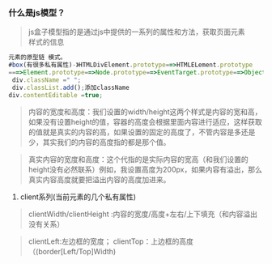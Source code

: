 ### 什么是js模型？
>js盒子模型指的是通过js中提供的一系列的属性和方法，获取页面元素  
样式的信息
```javascript
元素的原型链 模式。
#box(有很多私有属性)-》HTMLDivElement.prototype==>HTMLELement.prototype
===>Element.prototype==>Node.prototype==>EventTarget.prototype==>Object.prototype
 div.className =" ";
 div.classList.add();添加className
div.contentEditable =true;
```
>内容的宽度和高度：我们设置的width/height这两个样式是内容的宽和高，如果没有设置height的值，容器的高度会根据里面内容进行适应，这样获取的值就是真实的内容的高，如果设置的固定的高度了，不管内容是多还是少，其实我们的内容的高度指的都是那个值。

>真实内容的宽度和高度：这个代指的是实际内容的宽高（和我们设置的height没有必然联系）例如，我设置高度为200px，如果内容有溢出，那么真实内容高度就要把溢出内容的高度加进来。
1. client系列(当前元素的几个私有属性)

>clientWidth/clientHeight :内容的宽度/高度+左右/上下填充（和内容溢出没有关系）  

>clientLeft:左边框的宽度； clientTop：上边框的高度（(border[Left/Top]Width)
